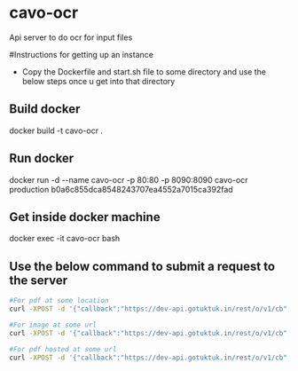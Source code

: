 # cavo-ocr
Api server to do ocr for input files

#Instructions for getting up an instance

* Copy the Dockerfile and start.sh file to some directory and use the below steps once u get into that directory

## Build docker
docker build -t cavo-ocr .

## Run docker
docker run -d --name cavo-ocr -p 80:80 -p 8090:8090 cavo-ocr production b0a6c855dca8548243707ea4552a7015ca392fad

## Get inside docker machine
docker exec -it cavo-ocr bash

## Use the below command to submit a request to the server

```sh
#For pdf at some location
curl -XPOST -d '{"callback":"https://dev-api.gotuktuk.in/rest/o/v1/cb","srcFile": "Testing_Cavo.pdf", "destFile":"dev2"}' -H 'content-type:application/json' <hostname>/rest/files

#For image at some url
curl -XPOST -d '{"callback":"https://dev-api.gotuktuk.in/rest/o/v1/cb","srcFile": "http://solutions.weblite.ca/pdfocrx/scansmpl.pdf", "destFile":"dev7"}' -H 'content-type:application/json' <hostname>/rest/files

#For pdf hosted at some url
curl -XPOST -d '{"callback":"https://dev-api.gotuktuk.in/rest/o/v1/cb","srcFile": "http://solutions.weblite.ca/pdfocrx/scansmpl.pdf", "destFile":"dev7"}' -H 'content-type:application/json' <hostname>/rest/files
```
